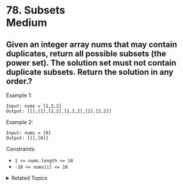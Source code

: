 
# 78. Subsets<br> Medium

## Given an integer array nums that may contain duplicates, return all possible subsets (the power set). The solution set must not contain duplicate subsets. Return the solution in any order.?

 

Example 1:
```
Input: nums = [1,2,2]
Output: [[],[1],[1,2],[1,2,2],[2],[2,2]]
```

Example 2:
```
Input: nums = [0]
Output: [[],[0]]
```

Constraints:

* `1 <= nums.length <= 10`
* `-10 <= nums[i] <= 10`

<details>

<summary> Related Topics </summary>

* `Backtrack` 

</details>
